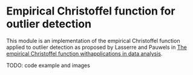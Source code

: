 # Empirical Christoffel function for outlier detection

This module is an implementation of the empirical Christoffel function applied to outlier detection as proposed by Lasserre and Pauwels in [The empirical Christoffel function withapplications in data analysis](https://arxiv.org/pdf/1701.02886.pdf).

TODO: code example and images
